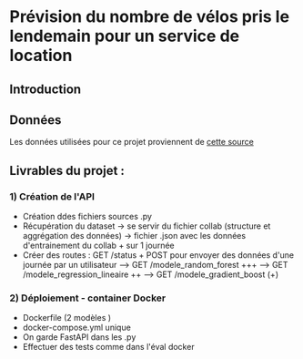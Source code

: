 # Prévision du nombre de vélos pris le lendemain pour un service de location
## Introduction

## Données
Les données utilisées pour ce projet proviennent de 
<a href="https://assets-datascientest.s3-eu-west-1.amazonaws.com/de/total/bike.csv" target="_blank"> cette source</a> 

## Livrables du projet :

### 1) Création de l'API
* Création ddes fichiers sources .py
* Récupération du dataset -> se servir du fichier collab (structure et aggrégation des données) -> fichier .json avec les données d'entrainement du collab + sur 1 journée
* Créer des routes : GET /status + POST pour envoyer des données d'une journée par un utilisateur
--> GET /modele_random_forest +++ 
--> GET /modele_regression_lineaire ++
--> GET /modele_gradient_boost (+)

### 2) Déploiement - container Docker
- Dockerfile (2 modèles )
- docker-compose.yml unique
- On garde FastAPI dans les .py
- Effectuer des tests comme dans l'éval docker

